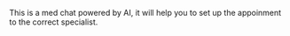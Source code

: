 This is a med chat powered by AI, it will help you to set up the appoinment to the correct specialist.
